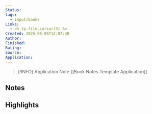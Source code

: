 ```yaml
---
Status: 
tags:
  - input/books
Links:
  - <% tp.file.cursor(3) %>
Created: 2025-05-05T12:07:40
Author: 
Finished: 
Rating: 
Source: 
Application:
---
```


> [!INFO] Application Note
> [[Book Notes Template Application]]

## Notes

## Highlights
